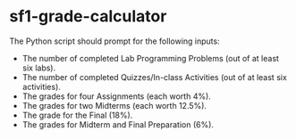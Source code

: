 # sf1-grade-calculator
The Python script should prompt for the following inputs:

- The number of completed Lab Programming Problems (out of at least six labs).
- The number of completed Quizzes/In-class Activities (out of at least six activities).
- The grades for four Assignments (each worth 4%).
- The grades for two Midterms (each worth 12.5%).
- The grade for the Final (18%).
- The grades for Midterm and Final Preparation (6%).
